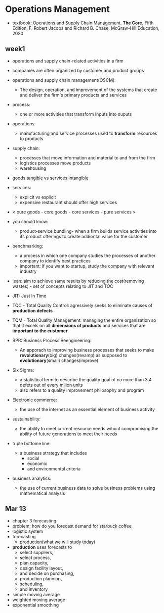 # Operations Management

- textbook: Operations and Supply Chain Management, **The Core**, Fifth Edition, F. Robert Jacobs and Richard B. Chase, McGraw-Hill Education, 2020

## week1

- operations and supply chain-related activities in a firm
- companies are often organized by customer and product groups

- operations and supply chain management(OSCM):
  - The design, operation, and improvement of the systems that create and deliver the firm's primary products and services
- process:
  - one or more activities that transform inputs into ouputs
- operations:
  - manufacturing and service processes used to **transform** resources to products
- supply chain:
  - processes that move information and material to and from the firm
  - logistics processes move products
  - warehousing
- goods:tangible vs services:intangible
- services:

  - explicit vs explicit
  - expensive restaurant should offer high services

- < pure goods - core goods - core services - pure services >
- you should know:
  - product-service bundling- when a firm builds service activities into its product offerings to create addiontal value for the customer
- benchmarking:
  - a process in which one company studies the processes of another company to identify best practices
  - important: if you want to startup, study the company with relevant industry
- lean: aim to achieve same results by reducing the cost(removing wastes) - set of concepts relating to JIT and TQC
- JIT: Just In Time
- TQC - Total Quality Control: agressively seeks to eliminate causes of **production defects**
- TQM - Total Quality Management: managing the entire organization so that it excels on all **dimensions of products** and services that are **important to the customer**
- BPR: Business Process Reengineering:
  - An apporach to improving business processes that seeks to make **revolutionary**(big) changes(revamp) as supposed to **evolutionary**(small) changes(improve)
- Six Sigma:
  - a statistical term to describe the quality goal of no more than 3.4 defets out of every milion units
  - also refers to a quality improvement philosophy and program
- Electronic commerce:
  - the use of the internet as an essential element of business activity
- sustainability:
  - the ability to meet current resource needs wihout compromising the ability of future generations to meet their needs
- triple bottome line:
  - a business strategy that includes
    - social
    - economic
    - and environmental criteria
- business analytics:
  - the use of current business data to solve business problems using mathematical analysis

## Mar 13

- chapter 3 forecasting
- problem: how do you forecast demand for starbuck coffee
- logistic system
- forecasting
  - production(what we will study today)
- **production** uses forecasts to
  - select suppliers,
  - select process,
  - plan capacity,
  - design facility layout,
  - and decide on purchasing,
  - production planning,
  - scheduling,
  - and inventory
- simple moving average
- weighted moving average
- exponential smoothing
